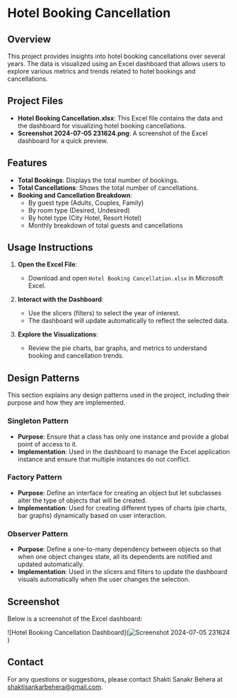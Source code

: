 # Hotel Booking Cancellation

## Overview

This project provides insights into hotel booking cancellations over several years. The data is visualized using an Excel dashboard that allows users to explore various metrics and trends related to hotel bookings and cancellations.

## Project Files

- **Hotel Booking Cancellation.xlsx**: This Excel file contains the data and the dashboard for visualizing hotel booking cancellations.
- **Screenshot 2024-07-05 231624.png**: A screenshot of the Excel dashboard for a quick preview.

## Features

- **Total Bookings**: Displays the total number of bookings.
- **Total Cancellations**: Shows the total number of cancellations.
- **Booking and Cancellation Breakdown**:
  - By guest type (Adults, Couples, Family)
  - By room type (Desired, Undesired)
  - By hotel type (City Hotel, Resort Hotel)
  - Monthly breakdown of total guests and cancellations

## Usage Instructions

1. **Open the Excel File**:
   - Download and open `Hotel Booking Cancellation.xlsx` in Microsoft Excel.

2. **Interact with the Dashboard**:
   - Use the slicers (filters) to select the year of interest.
   - The dashboard will update automatically to reflect the selected data.

3. **Explore the Visualizations**:
   - Review the pie charts, bar graphs, and metrics to understand booking and cancellation trends.

## Design Patterns

This section explains any design patterns used in the project, including their purpose and how they are implemented.

### Singleton Pattern

- **Purpose**: Ensure that a class has only one instance and provide a global point of access to it.
- **Implementation**: Used in the dashboard to manage the Excel application instance and ensure that multiple instances do not conflict.

### Factory Pattern

- **Purpose**: Define an interface for creating an object but let subclasses alter the type of objects that will be created.
- **Implementation**: Used for creating different types of charts (pie charts, bar graphs) dynamically based on user interaction.

### Observer Pattern

- **Purpose**: Define a one-to-many dependency between objects so that when one object changes state, all its dependents are notified and updated automatically.
- **Implementation**: Used in the slicers and filters to update the dashboard visuals automatically when the user changes the selection.

## Screenshot

Below is a screenshot of the Excel dashboard:

![Hotel Booking Cancellation Dashboard](![Screenshot 2024-07-05 231624](https://github.com/shaktisgithub/Hotel-Booking-Cancellation/assets/140899319/29035729-2da6-4cd4-9c2f-0f6c4e069253)
)

## Contact

For any questions or suggestions, please contact Shakti Sanakr Behera at shaktisankarbehera@gmail.com.

